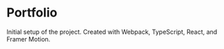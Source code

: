 # Portfolio

Initial setup of the project.  Created with Webpack, TypeScript, React, and Framer Motion.




